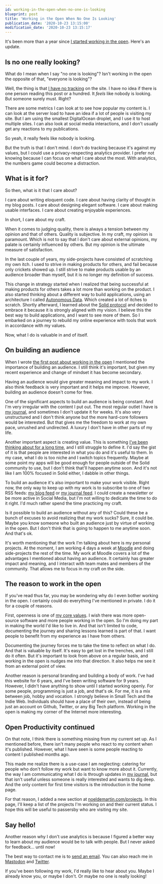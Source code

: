 ```yaml
---
id: working-in-the-open-when-no-one-is-looking
blueprint: post
title: 'Working in the Open When No One Is Looking'
publication_date: '2020-10-23 13:15:00'
modification_date: '2020-10-23 13:15:17'
---
```


It's been more than a year since [I started working in the open](https://noeldemartin.com/blog/open-productivity). Here's an update.

## Is no one really looking?

What do I mean when I say "no one is looking"? Isn't working in the open the opposite of that, "everyone is looking"?

Well, the thing is that [I have no tracking](https://noeldemartin.com/site) on the site. I have no idea if there is one person reading this post or a hundred. It _feels_ like nobody is looking. But someone surely must. Right?

There are some metrics I can look at to see how popular my content is. I can look at the server load to have an idea if a lot of people is visiting my site. But I am using the smallest DigitalOcean droplet, and I use it to host multiple sites. I can also look at social media interactions, and I don't usually get any reactions to my publications.

So yeah, it really feels like nobody is looking.

But the truth is that I don't mind. I don't do tracking because it's against my values, but I could use a privacy-respecting analytics provider. I prefer not knowing because I can focus on what I care about the most. With analytics, the numbers game could become a distraction.

## What is it for?

So then, what is it that I care about?

I care about writing eloquent code. I care about having clarity of thought in my blog posts. I care about designing elegant software. I care about making usable interfaces. I care about creating enjoyable experiences.

In short, I care about my craft.

When it comes to judging quality, there is always a tension between my opinion and that of others. Quality is subjective. In my craft, my opinion is paramount. Which is not to say that I don't care about external opinions, my palate is certainly influenced by others. But my opinion is the ultimate measure of satisfaction.

In the last couple of years, my side-projects have consisted of scratching my own itch. I used to strive in making products for others, and fail because only crickets showed up. I still strive to make products usable by an audience broader than myself, but it is no longer my definition of success.

This change in strategy started when I realized that being successful at making products for others takes a lot more than working on the product. I also started thinking about a different way to build applications, using an architecture I called [Autonomous Data](https://noeldemartin.github.io/autonomous-data/). Which created a lot of itches to scratch. Shortly afterward, I learned about the [Solid protocol](https://solidproject.org/) and decided to embrace it because it is strongly aligned with my vision. I believe this the best way to build applications, and I want to see more of them. So I embarked on a journey to rebuild my online experience with tools that work in accordance with my values.

Now, what I do is valuable in and of itself.

## On building an audience

When I wrote [the first post about working in the open](https://noeldemartin.com/blog/open-productivity) I mentioned the importance of building an audience. I still think it's important, but given my recent experience and change of mindset it has become secondary.

Having an audience would give greater meaning and impact to my work. I also think feedback is very important and it helps me improve. However, building an audience doesn't come for free.

One of the significant aspects to build an audience is being constant. And I'm very irregular with the content I put out. The most regular outlet I have is [my journal](https://noeldemartin.com/now), and sometimes I don't update it for weeks. It's also very unstructured and I don't think anyone but the more hard-core followers would be interested. But that gives me the freedom to work at my own pace, unrushed and undirected. A luxury I don't have in other parts of my life.

Another important aspect is creating value. This is something [I've been thinking about for a long time](https://noeldemartin.com/blog/in-the-search-of-value), and I still struggle to define it. I'd say the gist of it is that people are interested in what you do and it's useful to them. In my case, what I do is too niche and I switch topics frequently. Maybe at some point my apps will be good enough for people outside of the Solid community to use, but I don't think that'll happen anytime soon. And it's not like I am 100% focused in Solid either, I dabble in other things.

To build an audience it's also important to make your work visible. Right now, the only way to keep up with my work is to subscribe to one of two RSS feeds: [my blog feed](https://noeldemartin.com/blog/rss.xml) or [my journal feed](https://noeldemartin.com/now/rss.xml). I could create a newsletter or be more active in Social Media, but I'm not willing to dedicate the time to do it right. I'd much rather spend the time practicing my craft.

Is it possible to build an audience without any of this? Could these be a bunch of excuses to avoid realizing that my work sucks? Sure, it could be. Maybe you know someone who built an audience just by virtue of working in the open. But I don't think that is going to happen to me anytime soon. And that's ok.

It's worth mentioning that the work I'm talking about here is my personal projects. At the moment, I am working 4 days a week at [Moodle](https://moodle.com/) and doing side-projects the rest of the time. My work at Moodle covers a lot of the advantages I mentioned about having an audience. It certainly has greater impact and meaning, and I interact with team mates and members of the community. That allows me to focus in my craft on the side.

## The reason to work in the open

If you've read thus far, you may be wondering why do I even bother working in the open. I certainly could do everything I've mentioned in private. I do it for a couple of reasons.

First, openness is one of [my core values](/#my-values). I wish there was more open-source software and more people working in the open. So I'm doing my part in making the world I'd like to live in. And that isn't limited to code, documenting the journey and sharing lessons learned is part of that. I want people to benefit from my experience as I have from others.

Documenting the journey forces me to take the time to reflect on what I do. And that is valuable by itself. It's easy to get lost in the trenches, and I still do it often. But it's important to look from above on a regular basis, and working in the open is nudges me into that direction. It also helps me see it from an external point of view.

Another reason is personal branding and building a body of work. I've had this website for 6 years, and I've been writing software for 9 years. However, I didn't have anything to show until I started working openly. For some people, programming is just a job, and that's ok. For me, it is a mix between job, hobby and vocation. I strongly believe in Small Tech and the Indie Web. Individuals should have a place of their own, instead of being just an account on Github, Twitter, or any Big Tech platform. Working in the open is making my corner of the Internet more interesting.

## Open Productivity continued

On that note, I think there is something missing from my current set up. As I mentioned before, there isn't many people who react to my content when it's published. However, what I have seen is some people reacting to content I published months ago.

This made me realize there is a use-case I am neglecting: catering for people who don't follow my work but want to know more about it. Currently, the way I am communicating what I do is through updates in [my journal](/tasks), but that isn't useful unless someone is really interested and wants to dig deep. And the only content for first time visitors is the introduction in the home page.

For that reason, I added a new section at [noeldemartin.com/projects](/projects). In this page, I'll keep a list of the projects I'm working on and their current status. I hope this will be useful to passersby who are visiting my site.

## Say hello!

Another reason why I don't use analytics is because I figured a better way to learn about my audience would be to talk with people. But I never asked for feedback... until now!

The best way to contact me is to <a href="mailto:{{contact.email}}?subject=Hi+there!">send an email</a>. You can also reach me in [Mastodon](https://noeldemartin.social) and [Twitter](https://twitter.com/NoelDeMartin).

If you've been following my work, I'd really like to hear about you. Maybe I already know you, or maybe I don't. Or maybe no one is really looking!
